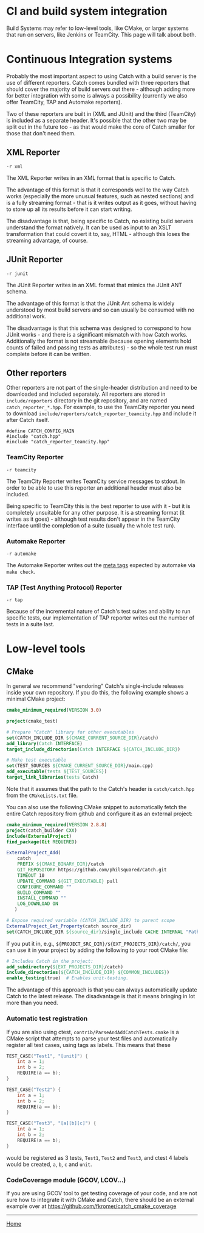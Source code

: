 <a id="top"></a>
# CI and build system integration

Build Systems may refer to low-level tools, like CMake, or larger systems that run on servers, like Jenkins or TeamCity. This page will talk about both.

# Continuous Integration systems

Probably the most important aspect to using Catch with a build server is the use of different reporters. Catch comes bundled with three reporters that should cover the majority of build servers out there - although adding more for better integration with some is always a possibility (currently we also offer TeamCity, TAP and Automake reporters).

Two of these reporters are built in (XML and JUnit) and the third (TeamCity) is included as a separate header. It's possible that the other two may be split out in the future too - as that would make the core of Catch smaller for those that don't need them.

## XML Reporter
```-r xml``` 

The XML Reporter writes in an XML format that is specific to Catch. 

The advantage of this format is that it corresponds well to the way Catch works (especially the more unusual features, such as nested sections) and is a fully streaming format - that is it writes output as it goes, without having to store up all its results before it can start writing.

The disadvantage is that, being specific to Catch, no existing build servers understand the format natively. It can be used as input to an XSLT transformation that could covert it to, say, HTML - although this loses the streaming advantage, of course.

## JUnit Reporter
```-r junit```

The JUnit Reporter writes in an XML format that mimics the JUnit ANT schema.

The advantage of this format is that the JUnit Ant schema is widely understood by most build servers and so can usually be consumed with no additional work.

The disadvantage is that this schema was designed to correspond to how JUnit works - and there is a significant mismatch with how Catch works. Additionally the format is not streamable (because opening elements hold counts of failed and passing tests as attributes) - so the whole test run must complete before it can be written.

## Other reporters
Other reporters are not part of the single-header distribution and need to be downloaded and included separately. All reporters are stored in `include/reporters` directory in the git repository, and are named `catch_reporter_*.hpp`. For example, to use the TeamCity reporter you need to download `include/reporters/catch_reporter_teamcity.hpp` and include it after Catch itself.

```
#define CATCH_CONFIG_MAIN
#include "catch.hpp"
#include "catch_reporter_teamcity.hpp"
```

### TeamCity Reporter
```-r teamcity```

The TeamCity Reporter writes TeamCity service messages to stdout. In order to be able to use this reporter an additional header must also be included.

Being specific to TeamCity this is the best reporter to use with it - but it is completely unsuitable for any other purpose. It is a streaming format (it writes as it goes) - although test results don't appear in the TeamCity interface until the completion of a suite (usually the whole test run).

### Automake Reporter
```-r automake```

The Automake Reporter writes out the [meta tags](https://www.gnu.org/software/automake/manual/html_node/Log-files-generation-and-test-results-recording.html#Log-files-generation-and-test-results-recording) expected by automake via `make check`.

### TAP (Test Anything Protocol) Reporter
```-r tap```

Because of the incremental nature of Catch's test suites and ability to run specific tests, our implementation of TAP reporter writes out the number of tests in a suite last.

# Low-level tools

## CMake

In general we recommend "vendoring" Catch's single-include releases inside your own repository. If you do this, the following example shows a minimal CMake project:
```CMake
cmake_minimum_required(VERSION 3.0)

project(cmake_test)

# Prepare "Catch" library for other executables
set(CATCH_INCLUDE_DIR ${CMAKE_CURRENT_SOURCE_DIR}/catch)
add_library(Catch INTERFACE)
target_include_directories(Catch INTERFACE ${CATCH_INCLUDE_DIR})

# Make test executable
set(TEST_SOURCES ${CMAKE_CURRENT_SOURCE_DIR}/main.cpp)
add_executable(tests ${TEST_SOURCES})
target_link_libraries(tests Catch)
```
Note that it assumes that the path to the Catch's header is `catch/catch.hpp` from the `CMakeLists.txt` file.


You can also use the following CMake snippet to automatically fetch the entire Catch repository from github and configure it as an external project:
```CMake
cmake_minimum_required(VERSION 2.8.8)
project(catch_builder CXX)
include(ExternalProject)
find_package(Git REQUIRED)

ExternalProject_Add(
    catch
    PREFIX ${CMAKE_BINARY_DIR}/catch
    GIT_REPOSITORY https://github.com/philsquared/Catch.git
    TIMEOUT 10
    UPDATE_COMMAND ${GIT_EXECUTABLE} pull
    CONFIGURE_COMMAND ""
    BUILD_COMMAND ""
    INSTALL_COMMAND ""
    LOG_DOWNLOAD ON
   )

# Expose required variable (CATCH_INCLUDE_DIR) to parent scope
ExternalProject_Get_Property(catch source_dir)
set(CATCH_INCLUDE_DIR ${source_dir}/single_include CACHE INTERNAL "Path to include folder for Catch")
```

If you put it in, e.g., `${PROJECT_SRC_DIR}/${EXT_PROJECTS_DIR}/catch/`, you can use it in your project by adding the following to your root CMake file:

```CMake
# Includes Catch in the project:
add_subdirectory(${EXT_PROJECTS_DIR}/catch)
include_directories(${CATCH_INCLUDE_DIR} ${COMMON_INCLUDES})
enable_testing(true)  # Enables unit-testing.
```

The advantage of this approach is that you can always automatically update Catch to the latest release. The disadvantage is that it means bringing in lot more than you need.


### Automatic test registration
If you are also using ctest, `contrib/ParseAndAddCatchTests.cmake` is a CMake script that attempts to parse your test files and automatically register all test cases, using tags as labels. This means that these
```cpp
TEST_CASE("Test1", "[unit]") {
    int a = 1;
    int b = 2;
    REQUIRE(a == b);
}

TEST_CASE("Test2") {
    int a = 1;
    int b = 2;
    REQUIRE(a == b);
}

TEST_CASE("Test3", "[a][b][c]") {
    int a = 1;
    int b = 2;
    REQUIRE(a == b);
}
```
would be registered as 3 tests, `Test1`, `Test2` and `Test3`, and ctest 4 labels would be created, `a`, `b`, `c` and `unit`.

### CodeCoverage module (GCOV, LCOV...)

If you are using GCOV tool to get testing coverage of your code, and are not sure how to integrate it with CMake and Catch, there should be an external example over at https://github.com/fkromer/catch_cmake_coverage

---

[Home](Readme.md)
